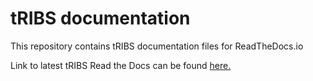 # tRIBS documentation
This repository contains tRIBS documentation files for ReadTheDocs.io

Link to latest tRIBS Read the Docs can be found [here.](https://tribshms.readthedocs.io/en/latest/)
